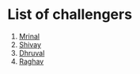 # List of challengers
1. [Mrinal](https://github.com/mrinal1224)
2. [Shivay](https://github.com/shivaylamba)
3. [Dhruval](https://github.com/DhruvPatel033)
4. [Raghav](https://github.com/raghavdhingra)
